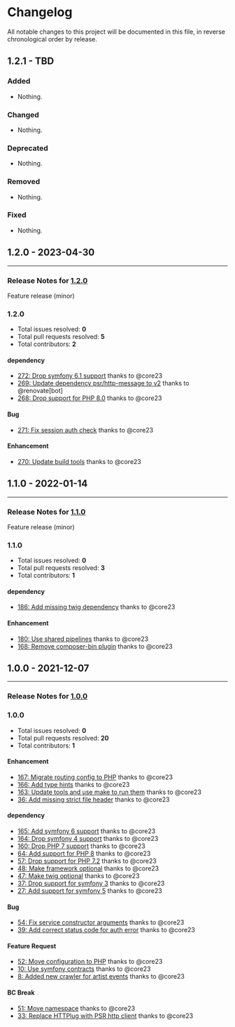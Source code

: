 # Changelog

All notable changes to this project will be documented in this file, in reverse chronological order by release.

## 1.2.1 - TBD

### Added

- Nothing.

### Changed

- Nothing.

### Deprecated

- Nothing.

### Removed

- Nothing.

### Fixed

- Nothing.

## 1.2.0 - 2023-04-30


-----

### Release Notes for [1.2.0](https://github.com/nucleos/NucleosLastFmBundle/milestone/6)

Feature release (minor)

### 1.2.0

- Total issues resolved: **0**
- Total pull requests resolved: **5**
- Total contributors: **2**

#### dependency

 - [272: Drop symfony 6.1 support](https://github.com/nucleos/NucleosLastFmBundle/pull/272) thanks to @core23
 - [269: Update dependency psr/http-message to v2](https://github.com/nucleos/NucleosLastFmBundle/pull/269) thanks to @renovate[bot]
 - [268: Drop support for PHP 8.0](https://github.com/nucleos/NucleosLastFmBundle/pull/268) thanks to @core23

#### Bug

 - [271: Fix session auth check](https://github.com/nucleos/NucleosLastFmBundle/pull/271) thanks to @core23

#### Enhancement

 - [270: Update build tools](https://github.com/nucleos/NucleosLastFmBundle/pull/270) thanks to @core23

## 1.1.0 - 2022-01-14


-----

### Release Notes for [1.1.0](https://github.com/nucleos/NucleosLastFmBundle/milestone/3)

Feature release (minor)

### 1.1.0

- Total issues resolved: **0**
- Total pull requests resolved: **3**
- Total contributors: **1**

#### dependency

 - [186: Add missing twig dependency](https://github.com/nucleos/NucleosLastFmBundle/pull/186) thanks to @core23

#### Enhancement

 - [180: Use shared pipelines](https://github.com/nucleos/NucleosLastFmBundle/pull/180) thanks to @core23
 - [168: Remove composer-bin plugin](https://github.com/nucleos/NucleosLastFmBundle/pull/168) thanks to @core23

## 1.0.0 - 2021-12-07


-----

### Release Notes for [1.0.0](https://github.com/nucleos/NucleosLastFmBundle/milestone/1)



### 1.0.0

- Total issues resolved: **0**
- Total pull requests resolved: **20**
- Total contributors: **1**

#### Enhancement

 - [167: Migrate routing config to PHP](https://github.com/nucleos/NucleosLastFmBundle/pull/167) thanks to @core23
 - [166: Add type hints](https://github.com/nucleos/NucleosLastFmBundle/pull/166) thanks to @core23
 - [163: Update tools and use make to run them](https://github.com/nucleos/NucleosLastFmBundle/pull/163) thanks to @core23
 - [36: Add missing strict file header](https://github.com/nucleos/NucleosLastFmBundle/pull/36) thanks to @core23

#### dependency

 - [165: Add symfony 6 support](https://github.com/nucleos/NucleosLastFmBundle/pull/165) thanks to @core23
 - [164: Drop symfony 4 support](https://github.com/nucleos/NucleosLastFmBundle/pull/164) thanks to @core23
 - [160: Drop PHP 7 support](https://github.com/nucleos/NucleosLastFmBundle/pull/160) thanks to @core23
 - [64: Add support for PHP 8](https://github.com/nucleos/NucleosLastFmBundle/pull/64) thanks to @core23
 - [57: Drop support for PHP 7.2](https://github.com/nucleos/NucleosLastFmBundle/pull/57) thanks to @core23
 - [48: Make framework optional](https://github.com/nucleos/NucleosLastFmBundle/pull/48) thanks to @core23
 - [47: Make twig optional](https://github.com/nucleos/NucleosLastFmBundle/pull/47) thanks to @core23
 - [37: Drop support for symfony 3](https://github.com/nucleos/NucleosLastFmBundle/pull/37) thanks to @core23
 - [27: Add support for symfony 5](https://github.com/nucleos/NucleosLastFmBundle/pull/27) thanks to @core23

#### Bug

 - [54: Fix service constructor arguments](https://github.com/nucleos/NucleosLastFmBundle/pull/54) thanks to @core23
 - [39: Add correct status code for auth error](https://github.com/nucleos/NucleosLastFmBundle/pull/39) thanks to @core23

#### Feature Request

 - [52: Move configuration to PHP](https://github.com/nucleos/NucleosLastFmBundle/pull/52) thanks to @core23
 - [10: Use symfony contracts](https://github.com/nucleos/NucleosLastFmBundle/pull/10) thanks to @core23
 - [8: Added new crawler for artist events](https://github.com/nucleos/NucleosLastFmBundle/pull/8) thanks to @core23

#### BC Break

 - [51: Move namespace](https://github.com/nucleos/NucleosLastFmBundle/pull/51) thanks to @core23
 - [33: Replace HTTPlug with PSR http client](https://github.com/nucleos/NucleosLastFmBundle/pull/33) thanks to @core23

